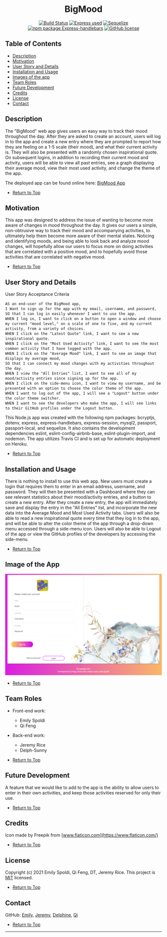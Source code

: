  <span align="center">   
  
# BigMood 
  
[![Build Status](https://travis-ci.com/espoldi/bigmood.svg?branch=main)](https://travis-ci.com/espoldi/bigmood)
<a href="https://img.shields.io/badge/express-v4.16.4-red?style=plastic"><img alt="Express used" src="https://img.shields.io/badge/express-v4.16.4-red?style=plastic"/></a>
<a href="https://img.shields.io/badge/npm-sequelize-blue?style=plastic"><img alt="Sequelize" src="https://img.shields.io/badge/npm-sequelize-blue?style=plastic"/></a>
<a href="https://img.shields.io/badge/npm-express--handlebars-blue?style=plastic"><img alt="npm package Express-handlebars" src="https://img.shields.io/badge/npm-express--handlebars-blue?style=plastic"/></a>
[![GitHub license](https://img.shields.io/github/license/espoldi/bigmood)](https://github.com/espoldi/bigmood/blob/master/LICENSE) 

</span>  

## Table of Contents  
* [Description](#Description)  
* [Motivation](#Motivation)  
* [User Story and Details](#User-Story-and-Details)  
* [Installation and Usage](#Installation-and-Usage)  
* [Images of the app](#Images-of-the-app)  
* [Team Roles](#Team-Roles)  
* [Future Development](#Future-Development)
* [Credits](#Credits) 
* [License](#License)  
* [Contact](#Contact) 


## Description  

The "BigMood" web app gives users an easy way to track their mood throughout the day. After they are asked to create an account, users will log in to the app and create a new entry where they are prompted to report how they are feeling on a 1-5 scale (their mood), and what their current activity is. They will also be presented with a randomly chosen inspirational quote. On subsequent logins, in addition to recording their current mood and activity, users will be able to view all past entries, see a graph displaying their average mood, view their most used activity, and change the theme of the app. 

The deployed app can be found online here: [BigMood App](https://https://bigmoodapp.herokuapp.com/)
 
*   [Return to Top](#BigMood)  

## Motivation   

This app was designed to address the issue of wanting to become more aware of changes in mood throughout the day. It gives our users a simple, non-obtrusive way to track their mood and accompanying activities, to ultimately help them become more aware of their mental states. Noticing and identifying moods, and being able to look back and analyze mood changes, will hopefully allow our users to focus more on doing activities that are correlated with a positive mood, and to hopefully avoid those activities that are correlated with negative mood. 

*   [Return to Top](#BigMood)  

## User Story and Details

User Story Acceptance Criteria
```
AS an end-user of the BigMood app, 
I Want to sign up for the app with my email, username, and password,  
SO that I can log in easily whenever I want to use the app.
WHEN I log in, I want to click on a button to open a window and choose my current "mood level," on a scale of one to five, and my current activity, from a variety of choices. 
WHEN I click on the "Latest Quote" link, I want to see a new inspirational quote.
WHEN I click on the "Most Used Activity" link, I want to see the most common activity that I have logged with the app.
WHEN I click on the "Average Mood" link, I want to see an image that displays my average mood,
SO that I can connect my mood changes with my activities throughout the day. 
WHEN I view the "All Entries" list, I want to see all of my mood/activity entries since signing up for the app. 
WHEN I click on the side-menu icon, I want to view my username, and be presented with an option to choose the color theme of the app. 
WHEN I want to log out of the app, I will see a "Logout" button under the color theme switcher.
WHEN I want to see the developers who make the app, I will see links to their GitHub profiles under the Logout button. 
```
This Node.js app was created with the following npm packages: bcryptjs, dotenv, express, express-handlebars, express-session, mysql2, passport, passport-local, and sequelize. It also contains the development dependencies eslint, eslint-config-airbnb-base, eslint-plugin-import, and nodemon. The app utilizes Travis CI and is set up for automatic deployment on Heroku. 

*   [Return to Top](#BigMood)  

## Installation and Usage  

There is nothing to install to use this web app. New users must create a login that requires them to enter in an email address, username, and password. They will then be presented with a Dashboard where they can see relevant statistics about their mood/activity entries, and a button to create a new entry. After they create a new entry, the app will immediately save and display the entry in the "All Entries" list, and incorporate the new data into the Average Mood and Most Used Activity tabs. Users will also be able to read a new inspirational quote every time that they log in to the app, and will be able to alter the color theme of the app through a drop-down menu accessed through a side-menu icon. Users will also be able to Logout of the app or view the GitHub profiles of the developers by accessing the side-menu. 
 

*   [Return to Top](#BigMood)  

## Image of the App   
  
![BigMood](/public/assets/img/big_mood_app_signup.png)

*   [Return to Top](#BigMood)  

## Team Roles  

- Front-end work:  
    - Emily Spoldi   
    - Qi Feng

- Back-end work:   
    - Jeremy Rice   
    - Delph-Sunny  

*   [Return to Top](#BigMood)  

## Future Development  

A feature that we would like to add to the app is the ability to allow users to enter in their own activities, and keep those activities reserved for only their use.  

*   [Return to Top](#BigMood)  

## Credits  
 
Icon made by Freepik from [www.flaticon.com](https://www.flaticon.com/)

*   [Return to Top](#BigMood)  

## License  

Copyright (c) 2021 Emily Spoldi, Qi Feng, DT, Jeremy Rice. This project is [MIT](https://choosealicense.com/licenses/mit/) licensed.  

*   [Return to Top](#BigMood)  

## Contact  
GitHub: 
[Emily](https://github.com/espoldi), 
[Jeremy](https://github.com/jdavidrice), 
[Delphine](https://github.com/Delph-Sunny), 
[Qi](https://github.com/qifeng86)  

*   [Return to Top](#BigMood)  
---

